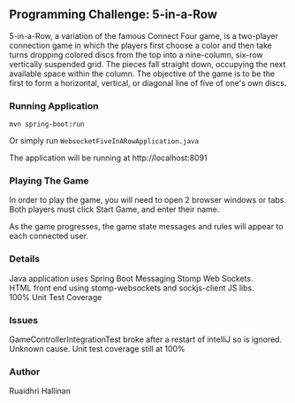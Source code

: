 ## Programming Challenge: 5-in-a-Row

5-in-a-Row, a variation of the famous Connect Four game, is a two-player connection game
in which the players first choose a color and then take turns dropping colored discs from the
top into a nine-column, six-row vertically suspended grid. The pieces fall straight down,
occupying the next available space within the column. The objective of the game is to be the
first to form a horizontal, vertical, or diagonal line of five of one's own discs.

### Running Application
```
mvn spring-boot:run
```
Or simply run `WebsocketFiveInARowApplication.java` 

The application will be running at http://localhost:8091

### Playing The Game
In order to play the game, you will need to open 2 browser windows or tabs. <br>
Both players must click Start Game, and enter their name. <br>

As the game progresses, the game state messages and rules will appear to each connected user.<br>

### Details 
Java application uses Spring Boot Messaging Stomp Web Sockets. <br>
HTML front end using stomp-websockets and sockjs-client JS libs. <br>
100% Unit Test Coverage 

### Issues 
GameControllerIntegrationTest broke after a restart of intelliJ so is ignored. <br>
Unknown cause. Unit test coverage still at 100%  <br>

### Author 
Ruaidhri Hallinan

